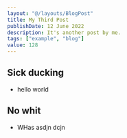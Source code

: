 ```yaml
---
layout: "@/layouts/BlogPost"
title: My Third Post
publishDate: 12 June 2022
description: It's another post by me.
tags: ["example", "blog"]
value: 128
---
```


## Sick ducking
- hello world
## No whit
- WHas asdjn dcjn

